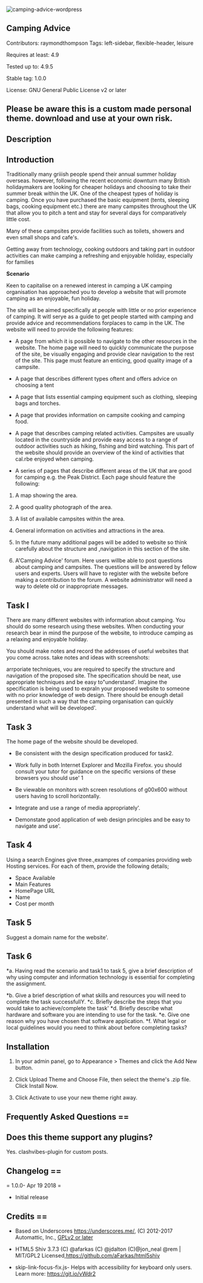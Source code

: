 ![camping-advice-wordpress](/camping-advice-wordpress/screenshot.jpg)

## Camping Advice 

Contributors: raymondthompson
Tags: left-sidebar, flexible-header, leisure

Requires at least: 4.9

Tested up to: 4.9.5

Stable tag: 1.0.0

License: GNU General Public License v2 or later

## Please be aware this is a custom made personal theme. download and use at your own risk.

## Description 

## Introduction

Traditionally many griiish people spend their annual summer holiday overseas. however, following the
recent economic downturn many British holidaymakers are looking for cheaper holidays and choosing
to take their summer break within the UK. 
One of the cheapest types of holiday is camping. Once you have purchased the basic equipment (tents, sleeping bags, cooking equipment etc.) there are many campsites throughout the UK that allow you to pitch a tent and stay for several days for comparatively little cost. 

Many of these campsites provide facilities such as toilets, showers and even small shops and cafe's.

Getting away from technology, cooking outdoors and taking part in outdoor activities can make camping a refreshing and enjoyable holiday, especially for families 

**Scenario**

Keen to capitalise on a renewed interest in camping a UK camping organisation has approached you to
develop a website that will promote camping as an enjoyable, fun holiday. 

The site will be aimed specifically at people with little or no prior experience of camping. It witl serye as a guide to get people started with camping and provide advice and recommendations forplaces to camp in the UK. The website will need to provide the following features:

* A page from which it is possible to navigate to the other resources in the website. The home page
will need to quickly communicate the purpose of the site, be visually engaging and provide clear
navigation to the rest of the site. This page must feature an enticing, good quality image of a campsite.

* A page that describes different types oftent and offers advice on choosing a tent

* A page that lists essential camping equipment such as clothing, sleeping bags and torches.

* A page that provides information on campsite cooking and camping food.

* A page that describes camping related activities. Campsites are usually located in the countryside and
provide easy access to a range of outdoor activities such as hiking, fishing and bird watching. This part
of the website should provide an overview of the kind of activities that cal.rbe enjoyed when camping.

* A series of pages that describe different areas of the UK that are good for
camping e.g. the Peak District. Each page should feature the following:

1. A map showing the area.

2. A good quality photograph of the area.

3. A list of available campsites within the area.

4. General information on activities and attractions in the area.

5. In the future many additional pages will be added to website so think carefully about the structure and
,navigation in this section of the site.

6. A'Camping Advice' forum. Here users willbe able to post questions about camping and campsites.
The questions will be answered by fellow users and experts. Users will have to register with the website
before making a contribution to the forum. A website administrator will need a way to delete old or
inappropriate messages.


## Task I
There are many different websites with information about camping. You should do some research using
these websites. When conducting your research bear in mind the purpose of the website, to introduce camping as a relaxing and enjoyable holiday. 

You should make notes and record the addresses of useful websites that you come across. take notes and ideas with screenshots:

arrporiate techniques, vou are required to specify the structure and navigation of the proposed
site. The specification should be neat, use appropriate techniques and be easy to"understand'. Imagine the
specification is being used to expraln your proposed website to someone with no prior knowledge of
web design. There should be enough detail presented in such a way that the camping organisation can
quickly understand what will be developed'.

## Task 3
The home page of the website should be developed.

* Be consistent with the design specification produced for task2.
* Work fully in both Internet Explorer and Mozilla Firefox. you should consult your tutor for guidance
on the specific versions of these browsers you should use' 1
* Be viewable on monitors with screen resolutions of g00x600 without users having to scroll
horizontally.
* Integrate and use a range of media appropriately'.

* Demonstate good application of web design principles and be easy to navigate and use'.

## Task 4
Using a search Engines give three.,exampres of companies providing web Hosting services. For each
of them, provide the following details;

* Space Available
* Main Features
* HomePage URL
* Name 
* Cost per month

## Task 5

Suggest a domain name for the website'.

## Task 6
*a. Having read the scenario and task1 to task 5, give a brief description of why using computer and
information technology is essential for completing the assignment.

*b. Give a brief description of what skills and resources you will need to complete the task
successfullY.
*c. Briefly describe the steps that you would take to achieve/complete the task'
*d. Briefly describe what hardware and software you are intending to use for the task.
*e. Give one reason why you have chosen that software application.
*f. What legal or local guidelines would you need to think about before completing tasks?


## Installation 

1. In your admin panel, go to Appearance > Themes and click the Add New button.

2. Click Upload Theme and Choose File, then select the theme's .zip file. Click Install Now.

3. Click Activate to use your new theme right away.

## Frequently Asked Questions ==

## Does this theme support any plugins? 

Yes. clashvibes-plugin for custom posts.


## Changelog ==

= 1.0.0- Apr 19 2018 =
* Initial release

## Credits ==

* Based on Underscores https://underscores.me/, (C) 2012-2017 Automattic, Inc., [GPLv2 or later](https://www.gnu.org/licenses/gpl-2.0.html)

* HTML5 Shiv 3.7.3 (C) @afarkas (C) @jdalton (C)@jon_neal @rem | MIT/GPL2 Licensed,https://github.com/aFarkas/html5shiv
 
* skip-link-focus-fix.js- Helps with accessibility for keyboard only users. Learn more: https://git.io/vWdr2


